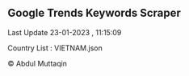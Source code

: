 

## Google Trends Keywords Scraper 
 
Last Update 23-01-2023 , 11:15:09

Country List :
VIETNAM.json



© Abdul Muttaqin 
